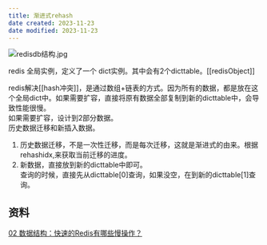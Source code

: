 ```yaml
---
title: 渐进式rehash
date created: 2023-11-23
date modified: 2023-11-23
---
```


![redisdb结构.jpg](http://image.clickear.top/redisdb%E7%BB%93%E6%9E%84.jpg)

redis 全局实例，定义了一个 dict实例。其中会有2个dicttable。[[redisObject]]

redis解决[[hash冲突]]，是通过数组+链表的方式。因为所有的数据，都是放在这个全局dict中。如果需要扩容，直接将原有数据全部复制到新的dicttable中，会导致性能很慢。  
如果需要扩容，设计到2部分数据。  
历史数据迁移和新插入数据。

1. 历史数据迁移，不是一次性迁移，而是每次迁移，这就是渐进式的由来。根据rehashidx,来获取当前迁移的进度。
2. 新数据，直接放到新的dicttable中即可。  
查询的时候，直接先从dicttable[0]查询，如果没空，在到新的dicttable[1]查询。

## 资料

[02 数据结构：快速的Redis有哪些慢操作？](https://learn.lianglianglee.com/%e4%b8%93%e6%a0%8f/Redis%20%e6%a0%b8%e5%bf%83%e6%8a%80%e6%9c%af%e4%b8%8e%e5%ae%9e%e6%88%98/02%20%20%e6%95%b0%e6%8d%ae%e7%bb%93%e6%9e%84%ef%bc%9a%e5%bf%ab%e9%80%9f%e7%9a%84Redis%e6%9c%89%e5%93%aa%e4%ba%9b%e6%85%a2%e6%93%8d%e4%bd%9c%ef%bc%9f.md)
